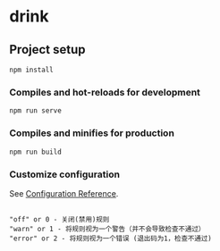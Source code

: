 # drink

## Project setup
```
npm install
```

### Compiles and hot-reloads for development
```
npm run serve
```

### Compiles and minifies for production
```
npm run build
```

### Customize configuration
See [Configuration Reference](https://cli.vuejs.org/config/).

```

"off" or 0 - 关闭(禁用)规则 
"warn" or 1 - 将规则视为一个警告（并不会导致检查不通过） 
"error" or 2 - 将规则视为一个错误 (退出码为1，检查不通过) 
```